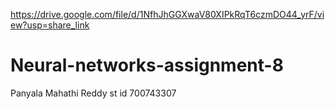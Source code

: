 https://drive.google.com/file/d/1NfhJhGGXwaV80XIPkRqT6czmDO44_yrF/view?usp=share_link
# Neural-networks-assignment-8
Panyala Mahathi Reddy
st id 700743307
